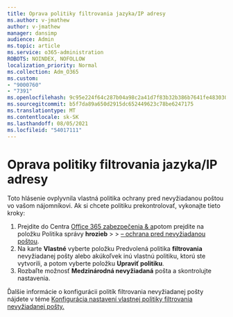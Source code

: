 ```yaml
---
title: Oprava politiky filtrovania jazyka/IP adresy
ms.author: v-jmathew
author: v-jmathew
manager: dansimp
audience: Admin
ms.topic: article
ms.service: o365-administration
ROBOTS: NOINDEX, NOFOLLOW
localization_priority: Normal
ms.collection: Adm_O365
ms.custom:
- "9000760"
- "7391"
ms.openlocfilehash: 9c95e224f64c287b04a98c2a41d7f83b32b386b7641fe483030fa8cc931855a8
ms.sourcegitcommit: b5f7da89a650d2915dc652449623c78be6247175
ms.translationtype: MT
ms.contentlocale: sk-SK
ms.lasthandoff: 08/05/2021
ms.locfileid: "54017111"
---
```

# <a name="fix-languageip-filter-policy"></a>Oprava politiky filtrovania jazyka/IP adresy

Toto hlásenie ovplyvnila vlastná politika ochrany pred nevyžiadanou poštou vo vašom nájomníkovi. Ak si chcete politiku prekontrolovať, vykonajte tieto kroky:

1. Prejdite do Centra [Office 365 zabezpečenia & a](https://go.microsoft.com/fwlink/p/?linkid=2077143)potom prejdite na položku Politika správy **hrozieb**  >    >  [– ochrana pred nevyžiadanou poštou](https://go.microsoft.com/fwlink/?linkid=2101518).
2. Na karte **Vlastné** vyberte položku Predvolená politika **filtrovania** nevyžiadanej pošty alebo akúkoľvek inú vlastnú politiku, ktorú ste vytvorili, a potom vyberte položku **Upraviť politiku**.
3. Rozbaľte možnosť **Medzinárodná nevyžiadaná** pošta a skontrolujte nastavenia.

Ďalšie informácie o konfigurácii politík filtrovania nevyžiadanej pošty nájdete v téme [Konfigurácia nastavení vlastnej politiky filtrovania nevyžiadanej pošty.](https://go.microsoft.com/fwlink/?linkid=2101054)
